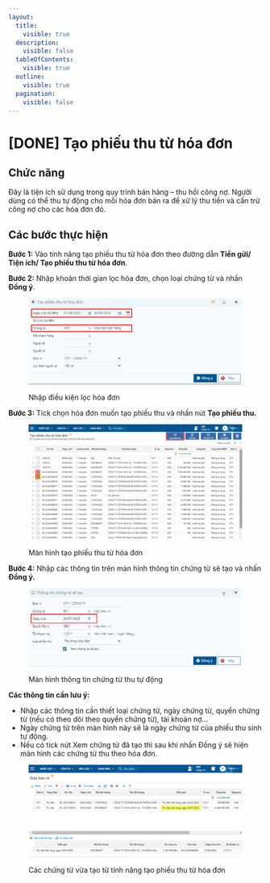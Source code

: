 ```yaml
---
layout:
  title:
    visible: true
  description:
    visible: false
  tableOfContents:
    visible: true
  outline:
    visible: true
  pagination:
    visible: false
---
```


# \[DONE] Tạo phiếu thu từ hóa đơn

## Chức năng

Đây là tiện ích sử dụng trong quy trình bán hàng – thu hồi công nợ. Người dùng có thể thu tự động cho mỗi hóa đơn bán ra để xử lý thu tiền và cấn trừ công nợ cho các hóa đơn đó.

## Các bước thực hiện

**Bước 1:** Vào tính năng tạo phiếu thu từ hóa đơn theo đường dẫn **Tiền gửi/ Tiện ích/ Tạo phiếu thu từ hóa đơn**.

**Bước 2:** Nhập khoản thời gian lọc hóa đơn, chọn loại chứng từ và nhấn **Đồng ý**.

<figure><img src="../../.gitbook/assets/tạo phiếu thu từ hóa đơn 01.png" alt=""><figcaption><p>Nhập điều kiện lọc hóa đơn</p></figcaption></figure>

**Bước 3:** Tick chọn hóa đơn muốn tạo phiếu thu và nhấn nút **Tạo phiếu thu.**

<figure><img src="../../.gitbook/assets/tạo phiếu thu từ hóa đơn 02.png" alt=""><figcaption><p>Màn hình tạo phiếu thu từ hóa đơn</p></figcaption></figure>

**Bước 4:** Nhập các thông tin trên màn hình thông tin chứng từ sẽ tạo và nhấn **Đồng ý.**&#x20;

<figure><img src="../../.gitbook/assets/image (16).png" alt=""><figcaption><p>Màn hình thông tin chứng từ thu tự động</p></figcaption></figure>

**Các thông tin cần lưu ý:**

* Nhập các thông tin cần thiết loại chứng từ, ngày chứng từ, quyển chứng từ (nếu có theo dõi theo quyển chứng từ), tài khoản nợ...
* Ngày chứng từ trên màn hình này sẽ là ngày chứng từ của phiếu thu sinh tự động.
* Nếu có tick nút Xem chứng từ đã tạo thì sau khi nhấn Đồng ý sẽ hiện màn hình các chứng từ thu theo hóa đơn.&#x20;

<figure><img src="../../.gitbook/assets/tạo phiếu thu từ hóa đơn 04.png" alt=""><figcaption><p>Các chứng từ vừa tạo từ tính năng tạo phiếu thu từ hóa đơn</p></figcaption></figure>
